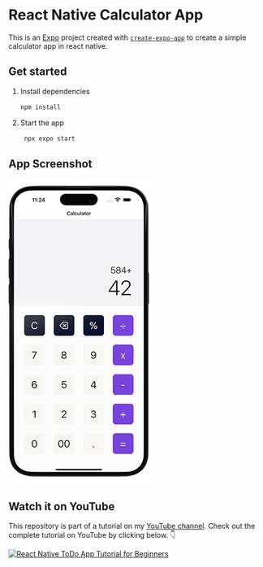 # React Native Calculator App

This is an [Expo](https://expo.dev) project created with [`create-expo-app`](https://www.npmjs.com/package/create-expo-app) to create a simple calculator app in react native.

## Get started

1. Install dependencies

   ```bash
   npm install
   ```

2. Start the app

   ```bash
    npx expo start
   ```

## App Screenshot
![React Native Calculator App](./iphone-calculator.png)

## Watch it on YouTube

This repository is part of a tutorial on my [YouTube channel](https://www.youtube.com/@itzpradip). Check out the complete tutorial on YouTube by clicking below. 👇

[![React Native ToDo App Tutorial for Beginners](https://img.youtube.com/vi/JqSPeqKuHNE/0.jpg)](https://youtu.be/JqSPeqKuHNE)